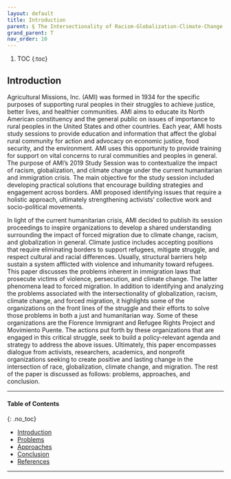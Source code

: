 ```yaml
---
layout: default
title: Introduction
parent: § The Intersectionality of Racism-Globalization-Climate-Change and Forced Migration 
grand_parent: T
nav_order: 10 
---
```

<style>
.dont-break-out {
  /* These are technically the same, but use both */
  overflow-wrap: break-word;
  word-wrap: break-word;

     -ms-word-break: break-all;
  /* This is the dangerous one in WebKit, as it breaks things wherever */
  word-break: break-all;
  /* Instead use this non-standard one: */
  word-break: break-word;
}

.youtube-container {
    position: relative;
    width: 100%;
    height: 0;
    padding-bottom: 56.25%;
}
.youtube-video {
    position: absolute;
    top: 0;
    left: 0;
    width: 100%;
    height: 100%;
}

</style>

<div class="dont-break-out" markdown="1">

1. TOC
{:toc}

## Introduction
Agricultural Missions, Inc. (AMI) was formed in 1934 for the specific purposes of supporting rural peoples in their struggles to achieve justice, better lives, and healthier communities. AMI aims to educate its North American constituency and the general public on issues of importance to rural peoples in the United States and other countries. Each year, AMI hosts study sessions to provide education and information that affect the global rural community for action and advocacy on economic justice, food security, and the environment. AMI uses this opportunity to provide training for support on vital concerns to rural communities and peoples in general. The purpose of AMI’s 2019 Study Session was to contextualize the impact of racism, globalization, and climate change under the current humanitarian and immigration crisis. The main objective for the study session included developing practical solutions that encourage building strategies and engagement across borders. AMI proposed identifying issues that require a holistic approach, ultimately strengthening activists’ collective work and socio-political movements.

In light of the current humanitarian crisis, AMI decided to publish its session proceedings to inspire organizations to develop a shared understanding surrounding the impact of forced migration due to climate change, racism, and globalization in general. Climate justice includes accepting positions that require eliminating borders to support refugees, mitigate struggle, and respect cultural and racial differences. Usually, structural barriers help sustain a system afflicted with violence and inhumanity toward refugees. This paper discusses the problems inherent in immigration laws that prosecute victims of violence, persecution, and climate change. The latter phenomena lead to forced migration. In addition to identifying and analyzing the problems associated with the intersectionality of globalization, racism, climate change, and forced migration, it highlights some of the organizations on the front lines of the struggle and their efforts to solve those problems in both a just and humanitarian way. Some of these organizations are the Florence Immigrant and Refugee Rights Project and Movimiento Puente. The actions put forth by these organizations that are engaged in this critical struggle, seek to build a policy-relevant agenda and strategy to address the above issues. Ultimately, this paper encompasses dialogue from activists, researchers, academics, and nonprofit organizations seeking to create positive and lasting change in the intersection of race, globalization, climate change, and migration. The rest of the paper is discussed as follows: problems, approaches, and conclusion.

***

#### Table of Contents
{: .no_toc}

<ul><li> <a href="/docs/T/The-Intersectionality-of-Racism-Globalization-Climate-Change-and-Forced-Migration-1/">
Introduction</a></li><li> <a href="/docs/T/The-Intersectionality-of-Racism-Globalization-Climate-Change-and-Forced-Migration-2/">
Problems</a></li><li> <a href="/docs/T/The-Intersectionality-of-Racism-Globalization-Climate-Change-and-Forced-Migration-3/">
Approaches</a></li><li> <a href="/docs/T/The-Intersectionality-of-Racism-Globalization-Climate-Change-and-Forced-Migration-4/">
Conclusion</a></li><li> <a href="/docs/T/The-Intersectionality-of-Racism-Globalization-Climate-Change-and-Forced-Migration-5/">
References</a></li></ul>

***

</div>
